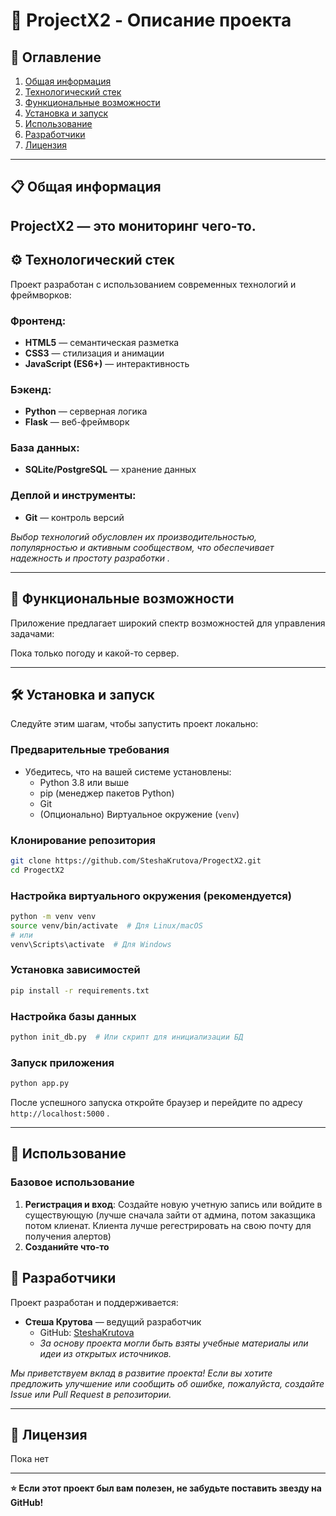 # 🚀 ProjectX2 - Описание проекта

## 📖 Оглавление

1.  [Общая информация](#-общая-информация)
2.  [Технологический стек](#-технологический-стек)
3.  [Функциональные возможности](#-функциональные-возможности)
4.  [Установка и запуск](#-установка-и-запуск)
5.  [Использование](#-использование)
6.  [Разработчики](#-разработчики)
7.  [Лицензия](#-лицензия)

---

## 📋 Общая информация

**ProjectX2** — это мониторинг чего-то.
---

## ⚙️ Технологический стек

Проект разработан с использованием современных технологий и фреймворков:

### **Фронтенд:**
*   **HTML5** — семантическая разметка
*   **CSS3** — стилизация и анимации
*   **JavaScript (ES6+)** — интерактивность

### **Бэкенд:**
*   **Python** — серверная логика
*   **Flask** — веб-фреймворк

### **База данных:**
*   **SQLite/PostgreSQL** — хранение данных

### **Деплой и инструменты:**
*   **Git** — контроль версий

*Выбор технологий обусловлен их производительностью, популярностью и активным сообществом, что обеспечивает надежность и простоту разработки .*

---

## 🎯 Функциональные возможности

Приложение предлагает широкий спектр возможностей для управления задачами:

Пока только погоду и какой-то сервер.

---

## 🛠️ Установка и запуск

Следуйте этим шагам, чтобы запустить проект локально:

### **Предварительные требования**
*   Убедитесь, что на вашей системе установлены:
    *   Python 3.8 или выше
    *   pip (менеджер пакетов Python)
    *   Git
    *   (Опционально) Виртуальное окружение (`venv`)

### **Клонирование репозитория**
```bash
git clone https://github.com/SteshaKrutova/ProgectX2.git
cd ProgectX2
```

### **Настройка виртуального окружения (рекомендуется)**
```bash
python -m venv venv
source venv/bin/activate  # Для Linux/macOS
# или
venv\Scripts\activate  # Для Windows
```

### **Установка зависимостей**
```bash
pip install -r requirements.txt
```

### **Настройка базы данных**
```bash
python init_db.py  # Или скрипт для инициализации БД
```

### **Запуск приложения**
```bash
python app.py
```

После успешного запуска откройте браузер и перейдите по адресу `http://localhost:5000` .

---

## 🚦 Использование

### **Базовое использование**
1.  **Регистрация и вход**: Создайте новую учетную запись или войдите в существующую (лучше сначала зайти от админа, потом заказщика потом клиенат. Клиента лучше регестрировать на свою почту для получения алертов)
2.  **Созданийте что-то**

## 👥 Разработчики

Проект разработан и поддерживается:

*   **Стеша Крутова** — ведущий разработчик
    *   GitHub: [SteshaKrutova](https://github.com/SteshaKrutova)
    *   *За основу проекта могли быть взяты учебные материалы или идеи из открытых источников.* 

*Мы приветствуем вклад в развитие проекта! Если вы хотите предложить улучшение или сообщить об ошибке, пожалуйста, создайте Issue или Pull Request в репозитории.* 

---

## 📄 Лицензия
Пока нет 

---

**⭐ Если этот проект был вам полезен, не забудьте поставить звезду на GitHub!** 

